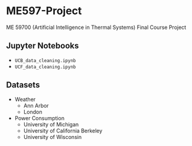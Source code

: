# ME597-Project
ME 59700 (Artificial Intelligence in Thermal Systems) Final Course Project

## Jupyter Notebooks
 - `UCB_data_cleaning.ipynb`
 - `UCF_data_cleaning.ipynb`

## Datasets
 - Weather
 	- Ann Arbor
 	- London
 - Power Consumption
 	- University of Michigan
 	- University of California Berkeley
 	- University of Wisconsin

